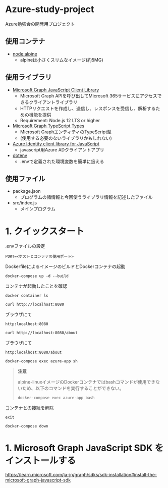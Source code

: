 # Azure-study-project

Azure勉強会の開発用プロジェクト

## 使用コンテナ
- [node:alpine](https://hub.docker.com/_/node/)
    - alpineは小さくスリムなイメージ(約5MG)

## 使用ライブラリ
- [Microsoft Graph JavaScript Client Library](https://www.npmjs.com/package/@microsoft/microsoft-graph-client)
    - Microsoft Graph APIを呼び出してMicrosoft 365サービスにアクセスできるクライアントライブラリ
    - HTTPリクエストを作成し、送信し、レスポンスを受信し、解析するための機能を提供
    - Requirement: Node.js 12 LTS or higher
- [Microsoft Graph TypeScript Types](https://www.npmjs.com/package/@microsoft/microsoft-graph-types)
    - Microsoft GraphエンティティのTypeScript型
    - (使用する必要のないライブラリかもしれない)
- [Azure Identity client library for JavaScript](https://www.npmjs.com/package/@azure/identity?activeTab=readme)
    - javascript用Azure ADクライアントアプリ
- [dotenv](https://www.npmjs.com/package/dotenv)
    - .envで定義された環境変数を簡単に扱える

## 使用ファイル
- package.json
    - プログラムの諸情報と今回使うライブラリ情報を記述したファイル
- src/index.js
    - メインプログラム

# 1. クイックスタート

.envファイルの設定
```
PORT=<ホストとコンテナの使用ポート>
```

DockerfileによるイメージのビルドとDockerコンテナの起動
```
docker-compose up -d --build
```

コンテナが起動したことを確認
```
docker container ls
```

```
curl http://localhost:8080
```

ブラウザにて
```
http:localhost:8080
```

```
curl http://localhost:8080/about
```

ブラウザにて
```
http:localhost:8080/about
```

```
docker-compose exec azure-app sh
```

> **注意**
>
> alpine-linuxイメージのDockerコンテナではbashコマンドが使用できないため、以下のコマンドを実行することができない。
> ```
> docker-compose exec azure-app bash
> ```

コンテナとの接続を解除
```
exit
```

```
docker-compose down
```

# 1. Microsoft Graph JavaScript SDK をインストールする

https://learn.microsoft.com/ja-jp/graph/sdks/sdk-installation#install-the-microsoft-graph-javascript-sdk